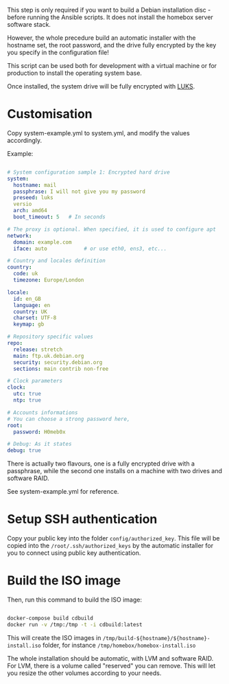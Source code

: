 This step is only required if you want to build a Debian installation disc - before running the Ansible scripts. It does not install the homebox server software stack.

However, the whole precedure build an automatic installer with the hostname set, the root password, and the drive fully encrypted by the key you specify in the configuration file!

This script can be used both for development with a virtual machine or for production to install the operating system base.

Once installed, the system drive will be fully encrypted with [LUKS](https://en.wikipedia.org/wiki/Linux_Unified_Key_Setup).

# Customisation

Copy system-example.yml to system.yml, and modify the values accordingly.

Example:

```yaml

# System configuration sample 1: Encrypted hard drive
system:
  hostname: mail
  passphrase: I will not give you my password
  preseed: luks
  versio
  arch: amd64
  boot_timeout: 5   # In seconds

# The proxy is optional. When specified, it is used to configure apt
network:
  domain: example.com
  iface: auto            # or use eth0, ens3, etc...

# Country and locales definition
country:
  code: uk
  timezone: Europe/London

locale:
  id: en_GB
  language: en
  country: UK
  charset: UTF-8
  keymap: gb

# Repository specific values
repo:
  release: stretch
  main: ftp.uk.debian.org
  security: security.debian.org
  sections: main contrib non-free

# Clock parameters
clock:
  utc: true
  ntp: true

# Accounts informations
# You can choose a strong password here,
root:
  password: H0meb0x

# Debug: As it states
debug: true

```

There is actually two flavours, one is a fully encrypted drive with a passphrase,
while the second one installs on a machine with two drives and software RAID.

See system-example.yml for reference.

# Setup SSH authentication

Copy your public key into the folder `config/authorized_key`. This file will be copied into the
`/root/.ssh/authorized_keys` by the automatic installer for you to connect using public key authentication.

# Build the ISO image

Then, run this command to build the ISO image:

```sh

docker-compose build cdbuild
docker run -v /tmp:/tmp -t -i cdbuild:latest

```

This will create the ISO images in `/tmp/build-${hostname}/${hostname}-install.iso` folder,
for instance `/tmp/homebox/homebox-install.iso`

The whole installation should be automatic, with LVM and software RAID.
For LVM, there is a volume called "reserved" you can remove. This will let
you resize the other volumes according to your needs.

